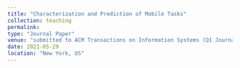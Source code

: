 ```yaml
---
title: "Characterization and Prediction of Mobile Tasks"
collection: teaching
permalink: 
type: "Journal Paper"
venue: "submitted to ACM Transactions on Information Systems (Q1 Journal) "
date: 2021-05-29
location: "New York, US"
---
```



